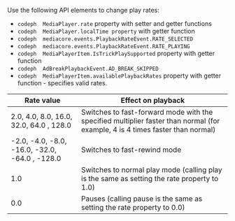 ---
---

<a id="section_36576E92DE6343AEBD0BBD662502365D"></a>

Use the following API elements to change play rates:
* `codeph  MediaPlayer.rate` property with setter and getter functions
* `codeph  MediaPlayer.localTime property` with getter function
* `codeph  mediacore.events.PlaybackRateEvent.RATE_SELECTED`
* `codeph  mediacore.events.PlaybackRateEvent.RATE_PLAYING`
* `codeph  MediaPlayerItem.IsTrickPlaySupported` property with getter function
* `codeph  AdBreakPlaybackEvent.AD_BREAK_SKIPPED`
* `codeph  MediaPlayerItem.availablePlaybackRates` property with getter function - specifies valid rates.
<table id="table_116AB065BF23492D95B06A0FFD6AAFB1"> 
 <tgroup cols="2"> 
  <colspec colnum="1" colname="col1" colwidth="1.12*" /> 
  <colspec colnum="2" colname="col2" colwidth="1.00*" /> 
  <thead> 
   <tr> 
    <th colname="col1" class="entry"> Rate value </th> 
    <th colname="col2" class="entry"> Effect on playback </th> 
   </tr> 
  </thead> 
  <tbody> 
   <tr> 
    <td colname="col1"> 2.0, 4.0, 8.0, 16.0, 32.0, 64.0 
     <ph>
       , 128.0 
     </ph> </td> 
    <td colname="col2"> Switches to fast-forward mode with the specified multiplier faster than normal (for example, 4 is 4 times faster than normal) </td> 
   </tr> 
   <tr> 
    <td colname="col1"> -2.0, -4.0, -8.0, -16.0, -32.0, -64.0 
     <ph>
       , -128.0 
     </ph> </td> 
    <td colname="col2"> Switches to fast-rewind mode </td> 
   </tr> 
   <tr> 
    <td colname="col1"> 1.0 </td> 
    <td colname="col2"> Switches to normal play mode (calling <span class="codeph"> play </span> is the same as setting the rate property to 1.0) </td> 
   </tr> 
   <tr> 
    <td colname="col1"> 0.0 </td> 
    <td colname="col2"> Pauses (calling <span class="codeph"> pause </span> is the same as setting the rate property to 0.0) </td> 
   </tr> 
  </tbody> 
 </tgroup> 
</table>




